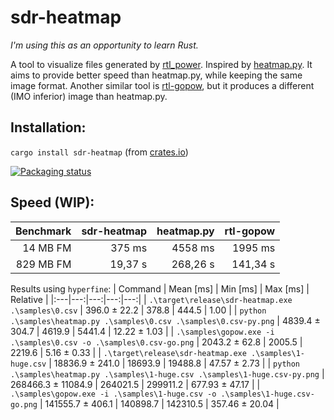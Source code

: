 # sdr-heatmap ![[](https://github.com/j2ghz/sdr-heatmap/actions?query=workflow%3ARust)](https://img.shields.io/github/workflow/status/j2ghz/sdr-heatmap/Rust)

_I'm using this as an opportunity to learn Rust._

A tool to visualize files generated by [rtl_power](http://kmkeen.com/rtl-power/).
Inspired by [heatmap.py](https://github.com/keenerd/rtl-sdr-misc/blob/master/heatmap/heatmap.py).
It aims to provide better speed than heatmap.py, while keeping the same image format.
Another similar tool is [rtl-gopow](https://github.com/dhogborg/rtl-gopow), but it produces a different (IMO inferior) image than heatmap.py.

## Installation:

`cargo install sdr-heatmap` (from [crates.io](https://crates.io/crates/sdr-heatmap))

[![Packaging status](https://repology.org/badge/vertical-allrepos/sdr-heatmap.svg)](https://repology.org/project/sdr-heatmap/versions)

## Speed (WIP):

| Benchmark | sdr-heatmap | heatmap.py | rtl-gopow |
| --------: | ----------: | ---------: | --------: |
|  14 MB FM |      375 ms |    4558 ms |   1995 ms |
| 829 MB FM |     19,37 s |   268,26 s |  141,34 s |

Results using `hyperfine`:
| Command | Mean [ms] | Min [ms] | Max [ms] | Relative |
|:---|---:|---:|---:|---:|
| `.\target\release\sdr-heatmap.exe .\samples\0.csv` | 396.0 ± 22.2 | 378.8 | 444.5 | 1.00 |
| `python .\samples\heatmap.py .\samples\0.csv .\samples\0.csv-py.png` | 4839.4 ± 304.7 | 4619.9 | 5441.4 | 12.22 ± 1.03 |
| `.\samples\gopow.exe -i .\samples\0.csv -o .\samples\0.csv-go.png` | 2043.2 ± 62.8 | 2005.5 | 2219.6 | 5.16 ± 0.33 |
| `.\target\release\sdr-heatmap.exe .\samples\1-huge.csv` | 18836.9 ± 241.0 | 18693.9 | 19488.8 | 47.57 ± 2.73 |
| `python .\samples\heatmap.py .\samples\1-huge.csv .\samples\1-huge.csv-py.png` | 268466.3 ± 11084.9 | 264021.5 | 299911.2 | 677.93 ± 47.17 |
| `.\samples\gopow.exe -i .\samples\1-huge.csv -o .\samples\1-huge.csv-go.png` | 141555.7 ± 406.1 | 140898.7 | 142310.5 | 357.46 ± 20.04 |
